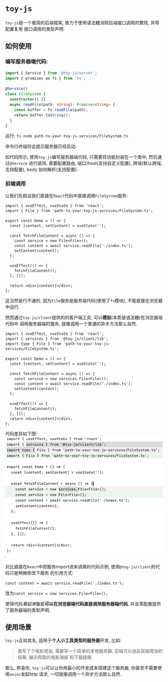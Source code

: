 # `toy-js`

`toy-js`是一个极简的后端框架, 致力于使用语法糖消除后端接口调用的繁琐, 并零配置复用
接口调用的类型声明.

## 如何使用

### 编写服务器端代码:

```ts
import { Service } from '@toy-js/server';
import { promises as fs } from 'fs';

@Service()
class FileSystem {
  constructor() {}
  async readFile(path: string): Promise<string> {
    const buffer = fs.readFile(path);
    return buffer.toString();
  }
}
```

运行: `ts-node path-to-your-toy-js-services/FileSystem.ts`

命令行终端将会提示服务器已经启动.

如代码所示, 使用`toy-js`编写服务器端代码, 只需要将功能封装在一个类中, 然后通过`@Service`
进行装饰, 需要配置路由, 端口/host(支持自定义配置), 跨域(默认跨域, 支持配置), body 如何解析(支持配置).

### 前端调用

让我们先假设我们直接在`React`代码中直接调用`FileSystem`服务:

```tsx
import { useEffect, useState } from 'react';
import { File } from 'path-to-your-toy-js-services/FileSystem.ts';

export const Demo = () => {
  const [content, setContent] = useState('');

  const fetchFileContent = async () => {
    const service = new File<File>();
    const content = await service.readFile('./index.ts');
    setContent(content);
  };

  useEffect(() => {
    fetchFileContent();
  }, []);

  return <div>{content}</div>;
};
```

这当然是行不通的, 因为`File`服务是服务端代码(使用了`fs`模块), 不能直接在浏览器中运行.

然而通过`toy-js/client`提供的的客户端工具, 可以**模拟**(本质是语法糖)在浏览器端代码中
调用服务器端的服务, 就像调用一个普通的异步方法那么自然.

```tsx
import { useEffect, useState } from 'react';
import { services } from '@toy-js/client/lib';
import type { File } from 'path-to-your-toy-js-services/FileSystem.ts';

export const Demo = () => {
  const [content, setContent] = useState('');
  
  const fetchFileContent = async () => {
    const service = new services.File<File>();
    const content = await service.readFile('./index.ts');
    setContent(content);
  };
  
  useEffect(() => {
    fetchFileContent();
  }, []);
  return <div>{content}</div>;
};
```
代码差异如下图:
![img.png](packages/server/assert/images/client-compare.png)

对比直接在`React`中把服务import进来调用的代码示例, 使用`@toy-js/client`的代码只是稍微修改下服务
的引用方式:

`const content = await service.readFile('./index.ts');`

改为`const service = new services.File<File>();`

使得代码*看起来*像是**可以在浏览器端代码直接调用服务器端代码**, 
并且零配置提供了服务器端的类型声明.

## 使用场景
`toy-js`正如其名, 适用于**个人小工具类型的服务器**开发, 比如:
> 我写了个电影爬虫, 需要写一个简单的本地服务器, 前端可以由此获取爬虫的结果, 展示爬取的电影海报
> 和下载链接.

那么, 恭喜你, `toy-js`可以让你用最小的开发成本搭建这个服务器, 你甚至不需要使用`axios`发起http
请求, 一切就像调用一个异步方法那么自然.





